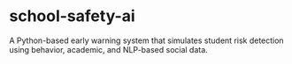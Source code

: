# school-safety-ai
A Python-based early warning system that simulates student risk detection using behavior, academic, and NLP-based social data.

